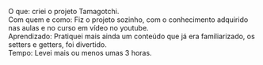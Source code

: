 O que: criei o projeto Tamagotchi. <br/>
Com quem e como: Fiz o projeto sozinho, com o conhecimento adquirido nas aulas e no curso em vídeo no youtube. <br/>
Aprendizado: Pratiquei mais ainda um conteúdo que já era familiarizado, os setters e getters, foi divertido. <br/>
Tempo: Levei mais ou menos umas 3 horas. <br/>
